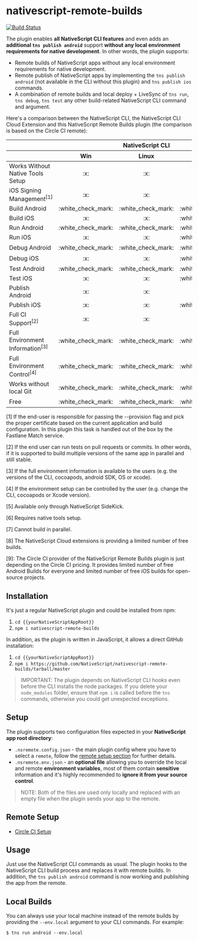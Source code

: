 # nativescript-remote-builds

[![Build Status](https://travis-ci.com/NativeScript/nativescript-remote-builds.svg?branch=master)](https://travis-ci.com/NativeScript/nativescript-remote-builds)

The plugin enables **all NativeScript CLI features** and even adds an **additional `tns publish android`** support **without any local environment requirements for native development**. In other words, the plugin supports:

* Remote builds of NativeScript apps without any local environment requirements for native development.
* Remote publish of NativeScript apps by implementing the `tns publish android` (not available in the CLI without this plugin) and `tns publish ios` commands.
* A combination of remote builds and local deploy + LiveSync of `tns run`, `tns debug`, `tns test` any other build-related NativeScript CLI command and argument.

Here's a comparison between the NativeScript CLI, the NativeScript CLI Cloud Extension and this NativeScript Remote Builds plugin (the comparison is based on the Circle CI remote): 
<table>
    <thead>
        <tr>
            <th></th>
            <th colspan=3>NativeScript CLI</th>
            <th colspan=3>Cloud Extension</th>
            <th colspan=3>Remote Builds Plugin</th>
        </tr>
        <tr>
            <th></th>
            <th>Win</th>
            <th>Linux</th>
            <th>Mac</th>
            <th>Win</th>
            <th>Linux</th>
            <th>Mac</th>
            <th>Win</th>
            <th>Linux</th>
            <th>Mac</th>
        </tr>
    </thead>
    <tbody align="center">
        <tr>
            <td align="left">Works Without Native Tools Setup</td>
            <!-- CLI win -->
            <td>:x:</td>
            <!-- CLI linux -->
            <td>:x:</td>
            <!-- CLI mac -->
            <td>:x:</td>
            <!-- Cloud win -->
            <td>:white_check_mark:</td>
            <!-- Cloud linux -->
            <td>:white_check_mark:</td>
            <!-- Cloud mac -->
            <td>:white_check_mark:</td>
            <!-- Remote Builds win -->
            <td>:white_check_mark:</td>
            <!-- Remote Builds linux -->
            <td>:white_check_mark:</td>
            <!-- Remote Builds mac -->
            <td>:white_check_mark:</td>
        </tr>
        <tr>
            <td align="left">iOS Signing Management<sup>[1]</sup></td>
            <!-- CLI win -->
            <td>:x:</td>
            <!-- CLI linux -->
            <td>:x:</td>
            <!-- CLI mac -->
            <td>:x:</td>
            <!-- Cloud win -->
            <td>:x:</td>
            <!-- Cloud linux -->
            <td>:x:</td>
            <!-- Cloud mac -->
            <td>:x:</td>
            <!-- Remote Builds win -->
            <td>:white_check_mark:</td>
            <!-- Remote Builds linux -->
            <td>:white_check_mark:</td>
            <!-- Remote Builds mac -->
            <td>:white_check_mark:</td>
        </tr>
        <tr>
            <td align="left">Build Android</td>
            <!-- CLI win -->
            <td>:white_check_mark:</td>
            <!-- CLI linux -->
            <td>:white_check_mark:</td>
            <!-- CLI mac -->
            <td>:white_check_mark:</td>
            <!-- Cloud win -->
            <td>:white_check_mark:</td>
            <!-- Cloud linux -->
            <td>:white_check_mark:</td>
            <!-- Cloud mac -->
            <td>:white_check_mark:</td>
            <!-- Remote Builds win -->
            <td>:white_check_mark:</td>
            <!-- Remote Builds linux -->
            <td>:white_check_mark:</td>
            <!-- Remote Builds mac -->
            <td>:white_check_mark:</td>
        </tr>
        <tr>
            <td align="left">Build iOS</td>
            <!-- CLI win -->
            <td>:x:</td>
            <!-- CLI linux -->
            <td>:x:</td>
            <!-- CLI mac -->
            <td>:white_check_mark:</td>
            <!-- Cloud win -->
            <td>:white_check_mark:</td>
            <!-- Cloud linux -->
            <td>:white_check_mark:</td>
            <!-- Cloud mac -->
            <td>:white_check_mark:</td>
            <!-- Remote Builds win -->
            <td>:white_check_mark:</td>
            <!-- Remote Builds linux -->
            <td>:white_check_mark:</td>
            <!-- Remote Builds mac -->
            <td>:white_check_mark:</td>
        </tr>
        <tr>
            <td align="left">Run Android</td>
            <!-- CLI win -->
            <td>:white_check_mark:</td>
            <!-- CLI linux -->
            <td>:white_check_mark:</td>
            <!-- CLI mac -->
            <td>:white_check_mark:</td>
            <!-- Cloud win -->
            <td>:white_check_mark:</td>
            <!-- Cloud linux -->
            <td>:white_check_mark:</td>
            <!-- Cloud mac -->
            <td>:white_check_mark:</td>
            <!-- Remote Builds win -->
            <td>:white_check_mark:</td>
            <!-- Remote Builds linux -->
            <td>:white_check_mark:</td>
            <!-- Remote Builds mac -->
            <td>:white_check_mark:</td>
        </tr>
        <tr>
            <td align="left">Run iOS</td>
            <!-- CLI win -->
            <td>:x:</td>
            <!-- CLI linux -->
            <td>:x:</td>
            <!-- CLI mac -->
            <td>:white_check_mark:</td>
            <!-- Cloud win -->
            <td>:white_check_mark:</td>
            <!-- Cloud linux -->
            <td>:white_check_mark:</td>
            <!-- Cloud mac -->
            <td>:white_check_mark:</td>
            <!-- Remote Builds win -->
            <td>:white_check_mark:</td>
            <!-- Remote Builds linux -->
            <td>:white_check_mark:</td>
            <!-- Remote Builds mac -->
            <td>:white_check_mark:</td>
        </tr>
        <tr>
            <td align="left">Debug Android</td>
            <!-- CLI win -->
            <td>:white_check_mark:</td>
            <!-- CLI linux -->
            <td>:white_check_mark:</td>
            <!-- CLI mac -->
            <td>:white_check_mark:</td>
            <!-- Cloud win -->
            <td>&nbsp;&nbsp;&nbsp;&nbsp;:warning:<sup>[5]</sup></td>
            <!-- Cloud linux -->
            <td>&nbsp;&nbsp;&nbsp;&nbsp;:warning:<sup>[5]</sup></td>
            <!-- Cloud mac -->
            <td>&nbsp;&nbsp;&nbsp;&nbsp;:warning:<sup>[5]</sup></td>
            <!-- Remote Builds win -->
            <td>:white_check_mark:</td>
            <!-- Remote Builds linux -->
            <td>:white_check_mark:</td>
            <!-- Remote Builds mac -->
            <td>:white_check_mark:</td>
        </tr>
        <tr>
            <td align="left">Debug iOS</td>
            <!-- CLI win -->
            <td>:x:</td>
            <!-- CLI linux -->
            <td>:x:</td>
            <!-- CLI mac -->
            <td>:white_check_mark:</td>
            <!-- Cloud win -->
            <td>&nbsp;&nbsp;&nbsp;&nbsp;:warning:<sup>[5]</sup></td>
            <!-- Cloud linux -->
            <td>&nbsp;&nbsp;&nbsp;&nbsp;:warning:<sup>[5]</sup></td>
            <!-- Cloud mac -->
            <td>&nbsp;&nbsp;&nbsp;&nbsp;:warning:<sup>[5]</sup></td>
            <!-- Remote Builds win -->
            <td>:white_check_mark:</td>
            <!-- Remote Builds linux -->
            <td>:white_check_mark:</td>
            <!-- Remote Builds mac -->
            <td>:white_check_mark:</td>
        </tr>
        <tr>
            <td align="left">Test Android</td>
            <!-- CLI win -->
            <td>:white_check_mark:</td>
            <!-- CLI linux -->
            <td>:white_check_mark:</td>
            <!-- CLI mac -->
            <td>:white_check_mark:</td>
            <!-- Cloud win -->
            <td>:x:</td>
            <!-- Cloud linux -->
            <td>:x:</td>
            <!-- Cloud mac -->
            <td>:x:</td>
            <!-- Remote Builds win -->
            <td>:white_check_mark:</td>
            <!-- Remote Builds linux -->
            <td>:white_check_mark:</td>
            <!-- Remote Builds mac -->
            <td>:white_check_mark:</td>
        </tr>
        <tr>
            <td align="left">Test iOS</td>
            <!-- CLI win -->
            <td>:x:</td>
            <!-- CLI linux -->
            <td>:x:</td>
            <!-- CLI mac -->
            <td>:white_check_mark:</td>
            <!-- Cloud win -->
            <td>:x:</td>
            <!-- Cloud linux -->
            <td>:x:</td>
            <!-- Cloud mac -->
            <td>:x:</td>
            <!-- Remote Builds win -->
            <td>:white_check_mark:</td>
            <!-- Remote Builds linux -->
            <td>:white_check_mark:</td>
            <!-- Remote Builds mac -->
            <td>:white_check_mark:</td>
        </tr>
        <tr>
            <td align="left">Publish Android</td>
            <!-- CLI win -->
            <td>:x:</td>
            <!-- CLI linux -->
            <td>:x:</td>
            <!-- CLI mac -->
            <td>:x:</td>
            <!-- Cloud win -->
            <td>:white_check_mark:</td>
            <!-- Cloud linux -->
            <td>:white_check_mark:</td>
            <!-- Cloud mac -->
            <td>:white_check_mark:</td>
            <!-- Remote Builds win -->
            <td>:white_check_mark:</td>
            <!-- Remote Builds linux -->
            <td>:white_check_mark:</td>
            <!-- Remote Builds mac -->
            <td>:white_check_mark:</td>
        </tr>
        <tr>
            <td align="left">Publish iOS</td>
            <!-- CLI win -->
            <td>:x:</td>
            <!-- CLI linux -->
            <td>:x:</td>
            <!-- CLI mac -->
            <td>:white_check_mark:</td>
            <!-- Cloud win -->
            <td>:white_check_mark:</td>
            <!-- Cloud linux -->
            <td>:white_check_mark:</td>
            <!-- Cloud mac -->
            <td>:white_check_mark:</td>
            <!-- Remote Builds win -->
            <td>:white_check_mark:</td>
            <!-- Remote Builds linux -->
            <td>:white_check_mark:</td>
            <!-- Remote Builds mac -->
            <td>:white_check_mark:</td>
        </tr>
        <tr>
            <td align="left">Full CI Support<sup>[2]</sup></td>
            <!-- CLI win -->
            <td>:x:</td>
            <!-- CLI linux -->
            <td>:x:</td>
            <!-- CLI mac -->
            <td>&nbsp;&nbsp;&nbsp;&nbsp;:warning:<sup>[6]</sup></td>
            <!-- Cloud win -->
            <td>&nbsp;&nbsp;&nbsp;&nbsp;:warning:<sup>[7]</sup></td>
            <!-- Cloud linux -->
            <td>&nbsp;&nbsp;&nbsp;&nbsp;:warning:<sup>[7]</sup></td>
            <!-- Cloud mac -->
            <td>&nbsp;&nbsp;&nbsp;&nbsp;:warning:<sup>[7]</sup></td>
            <!-- Remote Builds win -->
            <td>:white_check_mark:</td>
            <!-- Remote Builds linux -->
            <td>:white_check_mark:</td>
            <!-- Remote Builds mac -->
            <td>:white_check_mark:</td>
        </tr>
        <tr>
            <td align="left">Full Environment Information<sup>[3]</sup></td>
            <!-- CLI win -->
            <td>:white_check_mark:</td>
            <!-- CLI linux -->
            <td>:white_check_mark:</td>
            <!-- CLI mac -->
            <td>:white_check_mark:</td>
            <!-- Cloud win -->
            <td>:x:</td>
            <!-- Cloud linux -->
            <td>:x:</td>
            <!-- Cloud mac -->
            <td>:x:</td>
            <!-- Remote Builds win -->
            <td>:white_check_mark:</td>
            <!-- Remote Builds linux -->
            <td>:white_check_mark:</td>
            <!-- Remote Builds mac -->
            <td>:white_check_mark:</td>
        </tr>
        <tr>
            <td align="left">Full Environment Control<sup>[4]</sup></td>
            <!-- CLI win -->
            <td>:white_check_mark:</td>
            <!-- CLI linux -->
            <td>:white_check_mark:</td>
            <!-- CLI mac -->
            <td>:white_check_mark:</td>
            <!-- Cloud win -->
            <td>:x:</td>
            <!-- Cloud linux -->
            <td>:x:</td>
            <!-- Cloud mac -->
            <td>:x:</td>
            <!-- Remote Builds win -->
            <td>:white_check_mark:</td>
            <!-- Remote Builds linux -->
            <td>:white_check_mark:</td>
            <!-- Remote Builds mac -->
            <td>:white_check_mark:</td>
        </tr>
        <tr>
            <td align="left">Works without local Git</td>
            <!-- CLI win -->
            <td>:white_check_mark:</td>
            <!-- CLI linux -->
            <td>:white_check_mark:</td>
            <!-- CLI mac -->
            <td>:white_check_mark:</td>
            <!-- Cloud win -->
            <td>:white_check_mark:</td>
            <!-- Cloud linux -->
            <td>:white_check_mark:</td>
            <!-- Cloud mac -->
            <td>:white_check_mark:</td>
            <!-- Remote Builds win -->
            <td>:x:</td>
            <!-- Remote Builds linux -->
            <td>:x:</td>
            <!-- Remote Builds mac -->
            <td>:x:</td>
        </tr>
        <tr>
            <td align="left">Free</td>
            <!-- CLI win -->
            <td>:white_check_mark:</td>
            <!-- CLI linux -->
            <td>:white_check_mark:</td>
            <!-- CLI mac -->
            <td>:white_check_mark:</td>
            <!-- Cloud win -->
            <td>&nbsp;&nbsp;&nbsp;&nbsp;:warning:<sup>[8]</sup></td>
            <!-- Cloud linux -->
            <td>&nbsp;&nbsp;&nbsp;&nbsp;:warning:<sup>[8]</sup></td>
            <!-- Cloud mac -->
            <td>&nbsp;&nbsp;&nbsp;&nbsp;:warning:<sup>[8]</sup></td>
            <!-- Remote Builds win -->
            <td>&nbsp;&nbsp;&nbsp;&nbsp;:warning:<sup>[9]</sup></td>
            <!-- Remote Builds linux -->
            <td>&nbsp;&nbsp;&nbsp;&nbsp;:warning:<sup>[9]</sup></td>
            <!-- Remote Builds mac -->
            <td>&nbsp;&nbsp;&nbsp;&nbsp;:warning:<sup>[9][9]</sup></td>
        </tr>
    </tbody>
</table>


[1] If the end-user is responsible for passing the --provision flag and pick the proper certificate based on the current application and build configuration. In this plugin this task is handled out of the box by the Fastlane Match service.

[2] If the end user can run tests on pull requests or commits. In other words, if it is supported to build multiple versions of the same app in parallel and still stable.

[3] If the full environment information is available to the users (e.g. the versions of the CLI, cocoapods, android SDK, OS or xcode).

[4] If the environment setup can be controlled by the user (e.g. change the CLI, cocoapods or Xcode version). 

[5] Available only through NativeScript SideKick.

[6] Requires native tools setup.

[7] Cannot build in parallel.

[8] The NativeScript Cloud extensions is providing  a limited number of free builds.

[9]: The Circle CI provider of the NativeScript Remote Builds plugin is just depending on the Circle CI pricing. It provides limited number of free Android Builds for everyone and limited number of free iOS builds for open-source projects. 

## Installation

It's just a regular NativeScript plugin and could be installed from npm:
1) `cd {{yourNativeScriptAppRoot}}`
2) `npm i nativescript-remote-builds`

In addition, as the plugin is written in JavaScript, it allows a direct GitHub installation:
1) `cd {{yourNativeScriptAppRoot}}`
2) `npm i https://github.com/NativeScript/nativescript-remote-builds/tarball/master`

> IMPORTANT: The plugin depends on NativeScript CLI hooks even before the CLI installs the node packages. If you delete your `node_modules` folder, ensure that `npm i` is called before the `tns` commands, otherwise you could get unexpected exceptions. 

## Setup

The plugin supports two configuration files expected in your **NativeScript app root directory**:

* `.nsremote.config.json` - the main plugin config where you have to select a `remote`, follow the [remote setup section](#remote-setup) for further details.
* `.nsremote.env.json` - an **optional file** allowing you to override the local and remote **environment variables**, most of them contain **sensitive** information and it's highly recommended to **ignore it from your source control**. 

> NOTE: Both of the files are used only locally and replaced with an empty file when the plugin sends your app to the remote.

## Remote Setup

* [Circle CI Setup](docs/CIRCLECI.md)

## Usage

Just use the NativeScript CLI commands as usual. The plugin hooks to the NativeScript CLI build process and replaces it with remote builds. In addition, the `tns publish android` command is now working and publishing the app from the remote.

## Local Builds

You can always use your local machine instead of the remote builds by providing the `--env.local` argument to your CLI commands. For example:

`$ tns run android --env.local`